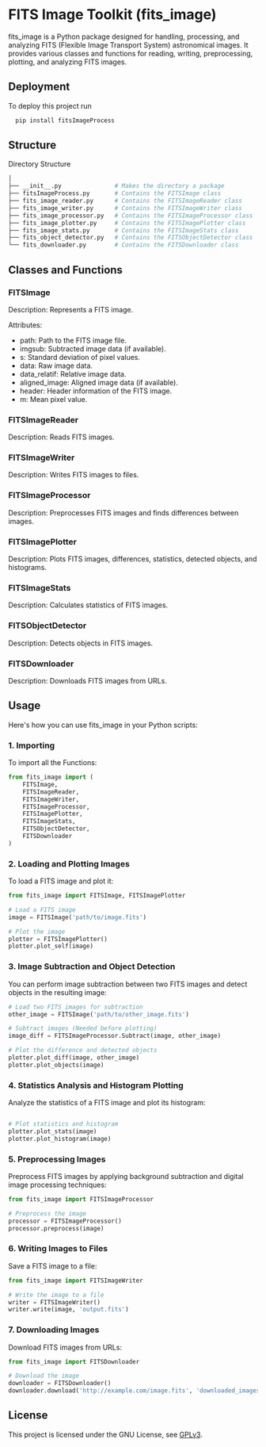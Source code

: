 

# FITS Image Toolkit (fits_image)

fits_image is a Python package designed for handling, processing, and analyzing FITS (Flexible Image Transport System) astronomical images. It provides various classes and functions for reading, writing, preprocessing, plotting, and analyzing FITS images.




## Deployment

To deploy this project run

```bash
  pip install fitsImageProcess
```

## Structure

Directory Structure

```bash
│
├── __init__.py               # Makes the directory a package
├── fitsImageProcess.py       # Contains the FITSImage class
├── fits_image_reader.py      # Contains the FITSImageReader class
├── fits_image_writer.py      # Contains the FITSImageWriter class
├── fits_image_processor.py   # Contains the FITSImageProcessor class
├── fits_image_plotter.py     # Contains the FITSImagePlotter class
├── fits_image_stats.py       # Contains the FITSImageStats class
├── fits_object_detector.py   # Contains the FITSObjectDetector class
└── fits_downloader.py        # Contains the FITSDownloader class
```

## Classes and Functions
### FITSImage
Description: Represents a FITS image.

Attributes:
- path: Path to the FITS image file.
- imgsub: Subtracted image data (if available).
- s: Standard deviation of pixel values.
- data: Raw image data.
- data_relatif: Relative image data.
- aligned_image: Aligned image data (if available).
- header: Header information of the FITS image.
- m: Mean pixel value.
### FITSImageReader
Description: Reads FITS images.
### FITSImageWriter
Description: Writes FITS images to files.
### FITSImageProcessor
Description: Preprocesses FITS images and finds differences between images.
### FITSImagePlotter
Description: Plots FITS images, differences, statistics, detected objects, and histograms.
### FITSImageStats
Description: Calculates statistics of FITS images.
### FITSObjectDetector
Description: Detects objects in FITS images.
### FITSDownloader
Description: Downloads FITS images from URLs.


## Usage
Here's how you can use fits_image in your Python scripts:


### 1. Importing

To import all the Functions:

```python
from fits_image import (
    FITSImage,
    FITSImageReader,
    FITSImageWriter,
    FITSImageProcessor,
    FITSImagePlotter,
    FITSImageStats,
    FITSObjectDetector,
    FITSDownloader
)
```


### 2. Loading and Plotting Images

To load a FITS image and plot it:

```python
from fits_image import FITSImage, FITSImagePlotter

# Load a FITS image
image = FITSImage('path/to/image.fits')

# Plot the image
plotter = FITSImagePlotter()
plotter.plot_self(image)
```

### 3. Image Subtraction and Object Detection
You can perform image subtraction between two FITS images and detect objects in the resulting image:

```python
# Load two FITS images for subtraction
other_image = FITSImage('path/to/other_image.fits')

# Subtract images (Needed before plotting)
image_diff = FITSImageProcessor.Subtract(image, other_image)

# Plot the difference and detected objects
plotter.plot_diff(image, other_image)
plotter.plot_objects(image)
```
### 4. Statistics Analysis and Histogram Plotting
Analyze the statistics of a FITS image and plot its histogram:

```python

# Plot statistics and histogram
plotter.plot_stats(image)
plotter.plot_histogram(image)

```
### 5. Preprocessing Images
Preprocess FITS images by applying background subtraction and digital image processing techniques:

```python
from fits_image import FITSImageProcessor

# Preprocess the image
processor = FITSImageProcessor()
processor.preprocess(image)
```
### 6. Writing Images to Files
Save a FITS image to a file:

```python
from fits_image import FITSImageWriter

# Write the image to a file
writer = FITSImageWriter()
writer.write(image, 'output.fits')
```
### 7. Downloading Images
Download FITS images from URLs:

```python
from fits_image import FITSDownloader

# Download the image
downloader = FITSDownloader()
downloader.download('http://example.com/image.fits', 'downloaded_images/')

```
## License
This project is licensed under the GNU License, see
[GPLv3](https://choosealicense.com/licenses/gpl-3.0/#).

